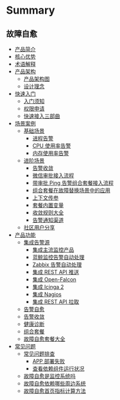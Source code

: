 # Summary

## 故障自愈
* [产品简介](产品白皮书/intro/README.md)
* [核心优势](产品白皮书/intro/Advantage.md)
* [术语解释](产品白皮书/concepts/Concepts_Terminology.md)
* [产品架构]()
    * [产品架构图](产品白皮书/concepts/Product_Architecture.md)
    * [设计理念](产品白皮书/concepts/fta_solutions.md)
* [快速入门]()
    * [入门须知](产品白皮书/quickstart/README.md) 
    * [权限申请](产品白皮书/quickstart/perm.md)
    * [快速接入三部曲](产品白皮书/quickstart/Create_Diskclear_Fta_Solutions.md)
* [场景案例]()
    * [基础场景]()
        * [进程告警](产品白皮书/guide/Process_Miss_Alarm.md)
        * [CPU 使用率告警](产品白皮书/guide/Cpu_Usage_Alarm.md)
        * [内存使用率告警](产品白皮书/guide/Mem_Usage_Alarm.md)
    * [进阶场景]()
        * [告警收敛](产品白皮书/guide/Alarm_Convergence.md)
        * [微信审批接入流程](产品白皮书/guide/WeChat_approval_access_process.md)
        * [带审批 Ping 告警组合套餐接入流程](产品白皮书/guide/Approval_of_ping_alarm_combination_package_access_process.md)
        * [组合套餐在故障替换场景中的应用](产品白皮书/guide/ping_Unreachable_fault_replacement_package.md)
        * [上下文传参](产品白皮书/guide/Context_Parameters.md)
        * [套餐内置变量](产品白皮书/guide/Solutions_Parameters.md)
        * [收敛规则大全](产品白皮书/guide/Convergence_Rules.md)
        * [告警通知渠道](产品白皮书/guide/Notification.md)
    * [社区用户分享](产品白皮书/guide/Community_users_share_cases.md)
* [产品功能]()
    * [集成告警源]()
        * [集成主流监控产品](产品白皮书/functions/Integrated_Mainstream_Monitoring_Products.md)
        * [蓝鲸监控告警自动处理](产品白皮书/functions/Bkmonitor_Alarm_processing_automation.md)
        * [Zabbix 告警自动处理](产品白皮书/functions/Zabbix_Alarm_processing_automation.md)
        * [集成 REST API 推送](产品白皮书/functions/REST_API_PUSH_Alarm_processing_automation.md)
        * [集成 Open-Falcon](产品白皮书/functions/Integrated_Openfalcon.md)
        * [集成 Icinga 2](产品白皮书/functions/Integrated_Icinga2.md)
        * [集成 Nagios](产品白皮书/functions/Integrated_Nagios.md)
        * [集成 REST API 拉取](产品白皮书/functions/Integrated_RestAPI_Pull.md)
    * [告警自愈](产品白皮书/functions/Alarm_Automatic_Processing.md)
    * [告警收敛](产品白皮书/functions/Alarm_Convergence.md)
    * [健康诊断](产品白皮书/functions/Health_diagnosis.md)
    * [组合套餐](产品白皮书/functions/Combination_Solution.md)
    * [故障自愈套餐大全](产品白皮书/functions/Many_Solutions.md)
* [常见问题]()
    * [常见问题排查]()
        * [APP 部署失败](产品白皮书/faq/Deploy_SaaS_Fail_on_Production.md)
        * [查看依赖组件运行状况](产品白皮书/faq/Check_Health.md)
    * [故障自愈是监控系统吗](产品白皮书/faq/Wheather_bk_fta_solutions_Monitor.md)
    * [故障自愈依赖哪些周边系统](产品白皮书/faq/Fta_Need_Etc.md)
    * [故障自愈首页指标计算方法](产品白皮书/faq/HomePage_Metrics.md)